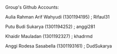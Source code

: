 Group's Github Accounts:

Aulia Rahman Arif Wahyudi (1301194195)	; Rifaul31

Putu Budi Sukarya (1301194252)		; anggi281

Khaidir Mauladan (1301192327)		; khadrmd

Anggi Rodesa Sasabella (1301193161)	; DudSukarya

